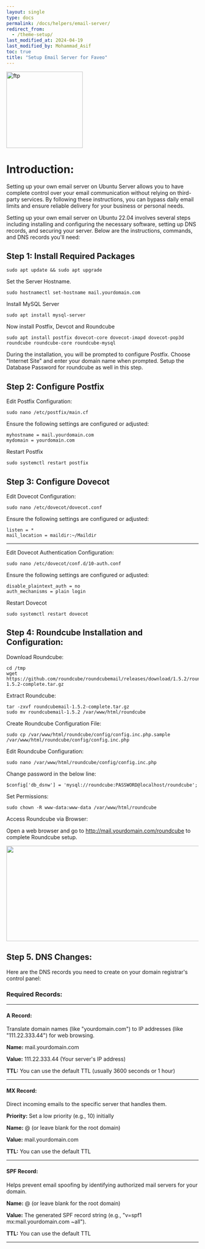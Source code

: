```yaml
---
layout: single
type: docs
permalink: /docs/helpers/email-server/
redirect_from:
  - /theme-setup/
last_modified_at: 2024-04-19
last_modified_by: Mohammad_Asif
toc: true
title: "Setup Email Server for Faveo"
---
```

<img alt="ftp" src="https://www.freeiconspng.com/uploads/mail-server-icon-png-14.png" width="200"  />

# Introduction: 
Setting up your own email server on Ubuntu Server allows you to have complete control over your email communication without relying on third-party services. By following these instructions, you can bypass daily email limits and ensure reliable delivery for your business or personal needs.

Setting up your own email server on Ubuntu 22.04 involves several steps including installing and configuring the necessary software, setting up DNS records, and securing your server. Below are the instructions, commands, and DNS records you'll need:

## Step 1: Install Required Packages

```
sudo apt update && sudo apt upgrade
```

Set the Server Hostname.

```
sudo hostnamectl set-hostname mail.yourdomain.com
```
Install MySQL Server

```
sudo apt install mysql-server
```

Now install Postfix, Devcot and Roundcube

```
sudo apt install postfix dovecot-core dovecot-imapd dovecot-pop3d roundcube roundcube-core roundcube-mysql
```

During the installation, you will be prompted to configure Postfix. Choose "Internet Site" and enter your domain name when prompted. Setup the Database Password for roundcube as well in this step.

## Step 2: Configure Postfix
Edit Postfix Configuration:

```
sudo nano /etc/postfix/main.cf
```

Ensure the following settings are configured or adjusted:

```
myhostname = mail.yourdomain.com
mydomain = yourdomain.com
```

Restart Postfix
```
sudo systemctl restart postfix
```

## Step 3: Configure Dovecot
Edit Dovecot Configuration:
```
sudo nano /etc/dovecot/dovecot.conf
```

Ensure the following settings are configured or adjusted:

```
listen = *
mail_location = maildir:~/Maildir
```

---

Edit Dovecot Authentication Configuration:

```
sudo nano /etc/dovecot/conf.d/10-auth.conf
```

Ensure the following settings are configured or adjusted:

```
disable_plaintext_auth = no
auth_mechanisms = plain login
```

Restart Dovecot

```
sudo systemctl restart dovecot
```

## Step 4: Roundcube Installation and Configuration:

Download Roundcube:

```
cd /tmp
wget https://github.com/roundcube/roundcubemail/releases/download/1.5.2/roundcubemail-1.5.2-complete.tar.gz
```

Extract Roundcube:

```
tar -zxvf roundcubemail-1.5.2-complete.tar.gz
sudo mv roundcubemail-1.5.2 /var/www/html/roundcube
```

Create Roundcube Configuration File:

```
sudo cp /var/www/html/roundcube/config/config.inc.php.sample /var/www/html/roundcube/config/config.inc.php
```

Edit Roundcube Configuration:

```
sudo nano /var/www/html/roundcube/config/config.inc.php
```

Change password in the below line:
```
$config['db_dsnw'] = 'mysql://roundcube:PASSWORD@localhost/roundcube';
```

Set Permissions:

```
sudo chown -R www-data:www-data /var/www/html/roundcube
```

Access Roundcube via Browser:

Open a web browser and go to http://mail.yourdomain.com/roundcube to complete Roundcube setup.

<img src="https://raw.githubusercontent.com/ladybirdweb/faveo-server-images/master/_docs/helpers/images/Roundcube.png" alt="" style=" width:600px ; height:250px ">



## Step 5. DNS Changes:

Here are the DNS records you need to create on your domain registrar's control panel:

### Required Records:

---

#### A Record:
Translate domain names (like "yourdomain.com") to IP addresses (like "111.22.333.44") for web browsing.

**Name:** mail.yourdomain.com

**Value:** 111.22.333.44 (Your server's IP address)

**TTL:** You can use the default TTL (usually 3600 seconds or 1 hour)

---

#### MX Record:
Direct incoming emails to the specific server that handles them.

**Priority:** Set a low priority (e.g., 10) initially 

**Name:** @ (or leave blank for the root domain)

**Value:** mail.yourdomain.com

**TTL:** You can use the default TTL

---

#### SPF Record:

Helps prevent email spoofing by identifying authorized mail servers for your domain.

**Name:** @ (or leave blank for the root domain)

**Value:** The generated SPF record string (e.g., "v=spf1 mx:mail.yourdomain.com ~all").

**TTL:** You can use the default TTL

---

